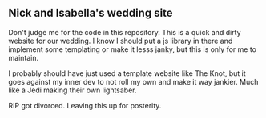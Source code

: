 ## Nick and Isabella's wedding site

  Don't judge me for the code in this repository. This is a quick and dirty website for our wedding. I know I should put a js library in there and implement some templating or make it lesss janky, but this is only for me to maintain. 

I probably should have just used a template website like The Knot, but it goes against my inner dev to not roll my own and make it way jankier. Much like a Jedi making their own lightsaber. 

RIP got divorced. Leaving this up for posterity. 
